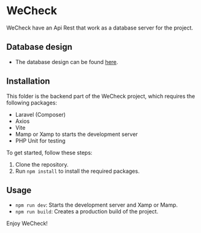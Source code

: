 # WeCheck

WeCheck have an Api Rest that work as a database server for the project.

## Database design

-   The database design can be found [here](https://drawsql.app/teams/rubricas/diagrams/new-db).

## Installation

This folder is the backend part of the WeCheck project, which requires the following packages:

-   Laravel (Composer)
-   Axios
-   Vite
-   Mamp or Xamp to starts the development server
-   PHP Unit for testing

To get started, follow these steps:

1. Clone the repository.
2. Run `npm install` to install the required packages.

## Usage

-   `npm run dev`: Starts the development server and Xamp or Mamp.
-   `npm run build`: Creates a production build of the project.

Enjoy WeCheck!
